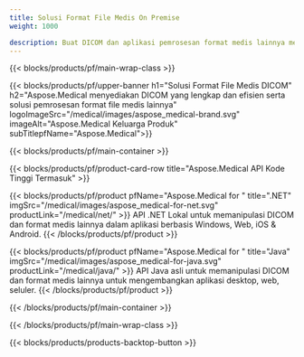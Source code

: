 ```yaml
---
title: Solusi Format File Medis On Premise 
weight: 1000

description: Buat DICOM dan aplikasi pemrosesan format medis lainnya menggunakan Aspose Medical On-Premise API
---
```


{{< blocks/products/pf/main-wrap-class >}}

{{< blocks/products/pf/upper-banner h1="Solusi Format File Medis DICOM" h2="Aspose.Medical menyediakan DICOM yang lengkap dan efisien serta solusi pemrosesan format file medis lainnya" logoImageSrc="/medical/images/aspose_medical-brand.svg" imageAlt="Aspose.Medical Keluarga Produk" subTitlepfName="Aspose.Medical">}}

{{< blocks/products/pf/main-container >}}

{{< blocks/products/pf/product-card-row title="Aspose.Medical API Kode Tinggi Termasuk" >}}

{{< blocks/products/pf/product pfName="Aspose.Medical for " title=".NET" imgSrc="/medical/images/aspose_medical-for-net.svg" productLink="/medical/net/" >}}
API .NET Lokal untuk memanipulasi DICOM dan format medis lainnya dalam aplikasi berbasis Windows, Web, iOS & Android.
{{< /blocks/products/pf/product >}}

{{< blocks/products/pf/product pfName="Aspose.Medical for " title="Java" imgSrc="/medical/images/aspose_medical-for-java.svg" productLink="/medical/java/" >}}
API Java asli untuk memanipulasi DICOM dan format medis lainnya untuk mengembangkan aplikasi desktop, web, seluler.
{{< /blocks/products/pf/product >}}

{{< /blocks/products/pf/main-container >}}

{{< /blocks/products/pf/main-wrap-class >}}

{{< blocks/products/products-backtop-button >}}